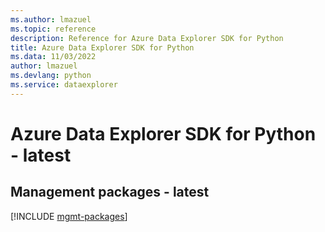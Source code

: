 ```yaml
---
ms.author: lmazuel
ms.topic: reference
description: Reference for Azure Data Explorer SDK for Python
title: Azure Data Explorer SDK for Python
ms.data: 11/03/2022
author: lmazuel
ms.devlang: python
ms.service: dataexplorer
---
```

# Azure Data Explorer SDK for Python - latest

## Management packages - latest
[!INCLUDE [mgmt-packages](data-explorer-mgmt-index.md)]